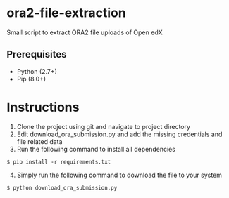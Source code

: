 # ora2-file-extraction
Small script to extract ORA2 file uploads of Open edX

## Prerequisites

 - Python (2.7+)
 - Pip (8.0+)

# Instructions

1. Clone the project using git and navigate to project directory
2. Edit download_ora_submission.py and add the missing credentials and file related data
3. Run the following command to install all dependencies
```
$ pip install -r requirements.txt
```
4. Simply run the following command to download the file to your system
```
$ python download_ora_submission.py
```